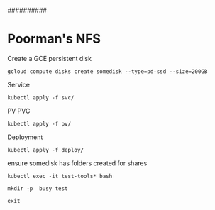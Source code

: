 ##########
# Poorman's NFS

Create a GCE persistent disk

    gcloud compute disks create somedisk --type=pd-ssd --size=200GB

Service

    kubectl apply -f svc/

PV PVC

    kubectl apply -f pv/

Deployment

    kubectl apply -f deploy/

ensure somedisk has folders created for shares

    kubectl exec -it test-tools* bash

    mkdir -p  busy test

    exit
